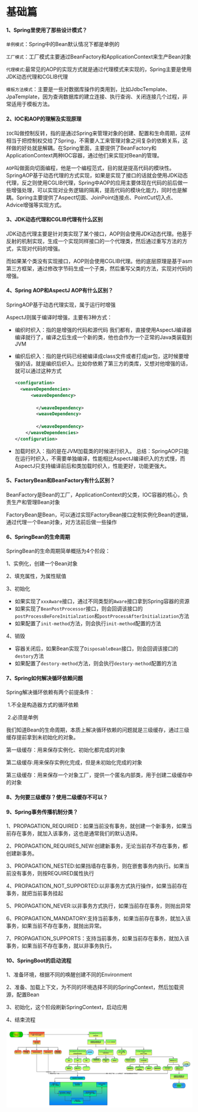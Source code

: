 # 基础篇

#### 1、Spring里使用了那些设计模式？

`单例模式`：Spring中的Bean默认情况下都是单例的

`工厂模式`：工厂模式主要通过BeanFactory和ApplicationContext来生产Bean对象

`代理模式`:最常见的AOP的实现方式就是通过代理模式来实现的，Spring主要是使用JDK动态代理和CGLIB代理

`模板方法模式`：主要是一些对数据库操作的类用到，比如JdbcTemplate、JpaTemplate，因为查询数据库的建立连接、执行查询、关闭连接几个过程，非常适用于模板方法。

#### 2、IOC和AOP的理解及实现原理

`IOC`叫做控制反转，指的是通过Spring来管理对象的创建、配置和生命周期，这样相当于把控制权交给了Spring，不需要人工来管理对象之间复杂的依赖关系，这样做的好处就是解耦。在Spring里面，主要提供了BeanFactory和ApplicationContext两种IOC容器，通过他们来实现对Bean的管理。

`AOP`叫做面向切面编程，他是一个编程范式，目的就是提高代码的模块性。SpringAOP基于动态代理的方式实现，如果是实现了接口的话就会使用JDK动态代理，反之则使用CGLIB代理，Spring中AOP的应用主要体现在代码的前后做一些增强处理，可以实现对业务逻辑的隔离，提高代码的模块化能力，同时也是解耦。Spring主要提供了Aspect切面、JoinPoint连接点、PointCut切入点、Advice增强等实现方式。

#### 3、JDK动态代理和CGLIB代理有什么区别

JDK动态代理主要是针对类实现了某个接口，AOP则会使用JDK动态代理。他基于反射的机制实现，生成一个实现同样接口的一个代理类，然后通过重写方法的方式，实现对代码的增强。

而如果某个类没有实现接口，AOP则会使用CGLIB代理。他的底层原理是基于asm第三方框架，通过修改字节码生成一个子类，然后重写父类的方法，实现对代码的增强。

#### 4、Spring AOP和AspectJ AOP有什么区别？

SpringAOP基于动态代理实现，属于运行时增强

AspectJ则属于编译时增强，主要有3种方式：

- 编织时织入：指的是增强的代码和源代码 我们都有，直接使用AspectJ编译器编译就行了，编译之后生成一个新的类，他也会作为一个正常的Java类装载到JVM

- 编织后织入：指的是代码已经被编译成class文件或者打成jar包，这时候要增强的话，就是编织后织入。比如你依赖了第三方的类库，又想对他增强的话，就可以通过这种方式

  ```xml
  <configuration>
  	<weaveDependencies>
      	<weaveDependency>
        
          </weaveDependency>
          <weaveDependency>
          
          </weaveDependency>
      </weaveDependencies>
  </configuration>
  ```
  
- 加载时织入：指的是在JVM加载类的时候进行织入。
总结：SpringAOP只能在运行时织入，不需要单独编译，性能相比AspectJ编译织入的方式慢，而AspectJ只支持编译前后和类加载时织入，性能更好，功能更强大。
#### 5、FactoryBean和BeanFactory有什么区别？

BeanFactory是Bean的工厂，ApplicationContext的父类，IOC容器的核心，负责生产和管理Bean对象

FactoryBean是Bean，可以通过实现FactoryBean接口定制实例化Bean的逻辑，通过代理一个Bean对象，对方法前后做一些操作

#### 6、SpringBean的生命周期

SpringBean的生命周期简单概括为4个阶段：

1、实例化，创建一个Bean对象

2、填充属性，为属性赋值

3、初始化

- 如果实现了`xxxAware`接口，通过不同类型的`Aware`接口拿到Spring容器的资源
- 如果实现了`BeanPostProcessor`接口，则会回调该接口的`postProcessBeForeInitialzation`和`postProcessAfterInitialization`方法
- 如果配置了`init-method`方法，则会执行`init-method`配置的方法

4、销毁

- 容器关闭后，如果Bean实现了`DisposableBean`接口，则会回调该接口的`destory`方法
- 如果配置了`destory-method`方法，则会执行`destory-method`配置的方法

#### 7、Spring如何解决循环依赖问题

Spring解决循环依赖有两个前提条件：

​	1.不全是构造器方式的循环依赖

​	2.必须是单例

我们知道Bean的生命周期，本质上解决循环依赖的问题就是三级缓存，通过三级缓存提前拿到未初始化的对象。

第一级缓存：用来保存实例化、初始化都完成的对象

第二级缓存:用来保存实例化完成，但是未初始化完成的对象

第三级缓存：用来保存一个对象工厂，提供一个匿名内部类，用于创建二级缓存中的对象

#### 8、为何要三级缓存？使用二级缓存不可以？





#### 9、Spring事务传播机制分类？

1、PROPAGATION_REQUIRED：如果当前没有事务，就创建一个新事务，如果当前存在事务，就加入该事务，这也是通常我们的默认选择。

2、PROPAGATION_REQUIRES_NEW:创建新事务，无论当前存不存在事务，都创建新事务。

3、PROPAGATION_NESTED:如果挡墙存在事务，则在嵌套事务内执行。如果当前没有事务，则按REQUIRED属性执行

4、PROPAGATION_NOT_SUPPORTED:以非事务方式执行操作，如果当前存在事务，就把当前事务挂起

5、PROPAGATION_NEVER:以非事务方式执行，如果当前存在事务，则抛出异常

6、PROPAGATION_MANDATORY:支持当前事务，如果当前存在事务，就加入该事务，如果当前不存在事务，就抛出异常。

7、PROPAGATION_SUPPORTS：支持当前事务，如果当前存在事务，就加入该事务，如果当前不存在事务，就以非事务执行。

#### 10、SpringBoot的启动流程

1、准备环境，根据不同的唤醒创建不同的Environment

2、准备、加载上下文，为不同的环境选择不同的SpringContext，然后加载资源，配置Bean

3、初始化，这个阶段刷新SpringContext，启动应用

4、结束流程

![img](https://raw.githubusercontent.com/Jullory/pic-memory/master/img/forTyproa/SpringBoot%E6%B5%81%E7%A8%8B%E5%9B%BE.png)